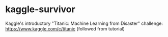 # kaggle-survivor
Kaggle's introductory "Titanic: Machine Learning from Disaster" challenge: https://www.kaggle.com/c/titanic
(followed from tutorial)
